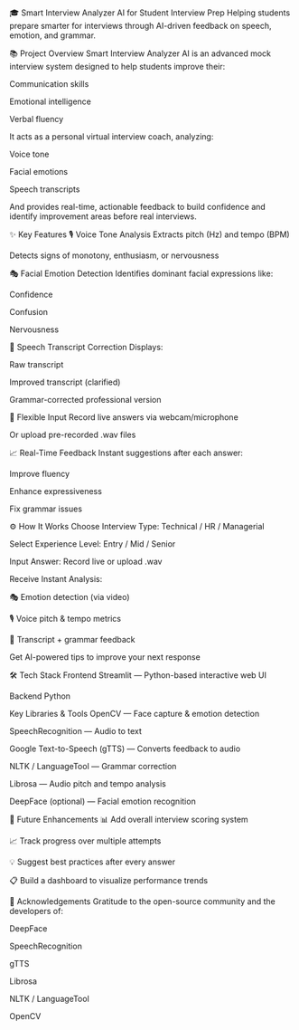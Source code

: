 🎓 Smart Interview Analyzer AI for Student Interview Prep
Helping students prepare smarter for interviews through AI-driven feedback on speech, emotion, and grammar.

📚 Project Overview
Smart Interview Analyzer AI is an advanced mock interview system designed to help students improve their:

Communication skills

Emotional intelligence

Verbal fluency

It acts as a personal virtual interview coach, analyzing:

Voice tone

Facial emotions

Speech transcripts

And provides real-time, actionable feedback to build confidence and identify improvement areas before real interviews.

✨ Key Features
🎙 Voice Tone Analysis
Extracts pitch (Hz) and tempo (BPM)

Detects signs of monotony, enthusiasm, or nervousness

🎭 Facial Emotion Detection
Identifies dominant facial expressions like:

Confidence

Confusion

Nervousness

📝 Speech Transcript Correction
Displays:

Raw transcript

Improved transcript (clarified)

Grammar-corrected professional version

🔄 Flexible Input
Record live answers via webcam/microphone

Or upload pre-recorded .wav files

📈 Real-Time Feedback
Instant suggestions after each answer:

Improve fluency

Enhance expressiveness

Fix grammar issues

⚙️ How It Works
Choose Interview Type: Technical / HR / Managerial

Select Experience Level: Entry / Mid / Senior

Input Answer: Record live or upload .wav

Receive Instant Analysis:

🎭 Emotion detection (via video)

🎙 Voice pitch & tempo metrics

📝 Transcript + grammar feedback

Get AI-powered tips to improve your next response

🛠 Tech Stack
Frontend
Streamlit — Python-based interactive web UI

Backend
Python

Key Libraries & Tools
OpenCV — Face capture & emotion detection

SpeechRecognition — Audio to text

Google Text-to-Speech (gTTS) — Converts feedback to audio

NLTK / LanguageTool — Grammar correction

Librosa — Audio pitch and tempo analysis

DeepFace (optional) — Facial emotion recognition

🚀 Future Enhancements
📊 Add overall interview scoring system

📈 Track progress over multiple attempts

💡 Suggest best practices after every answer

📋 Build a dashboard to visualize performance trends

🙌 Acknowledgements
Gratitude to the open-source community and the developers of:

DeepFace

SpeechRecognition

gTTS

Librosa

NLTK / LanguageTool

OpenCV
